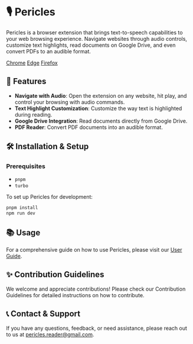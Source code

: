 # 🎙️ Pericles

Pericles is a browser extension that brings text-to-speech capabilities to your web browsing experience. Navigate websites through audio controls, customize text highlights, read documents on Google Drive, and even convert PDFs to an audible format.

[Chrome](https://chrome.google.com/webstore/detail/pericles-text-to-speech-s/oacindbdmlbdeidohafnfocfckkhjlbg)
[Edge](https://microsoftedge.microsoft.com/addons/detail/pericles-text-to-speech-/dicmdfflmlkogaplldmicpmpjdoiahgf)
[Firefox](https://addons.mozilla.org/en-US/firefox/addon/pericles/)

## 🌟 Features

- **Navigate with Audio**: Open the extension on any website, hit play, and control your browsing with audio commands.
- **Text Highlight Customization**: Customize the way text is highlighted during reading.
- **Google Drive Integration**: Read documents directly from Google Drive.
- **PDF Reader**: Convert PDF documents into an audible format.

## 🛠️ Installation & Setup

### Prerequisites

- `pnpm`
- `turbo`

To set up Pericles for development:

```sh
pnpm install
npm run dev
```

## 📚 Usage

For a comprehensive guide on how to use Pericles, please visit our [User Guide](https://getpericles.com/user-guide#start).

## ✨ Contribution Guidelines

We welcome and appreciate contributions! Please check our Contribution Guidelines for detailed instructions on how to contribute.

## 📞 Contact & Support

If you have any questions, feedback, or need assistance, please reach out to us at pericles.reader@gmail.com.
